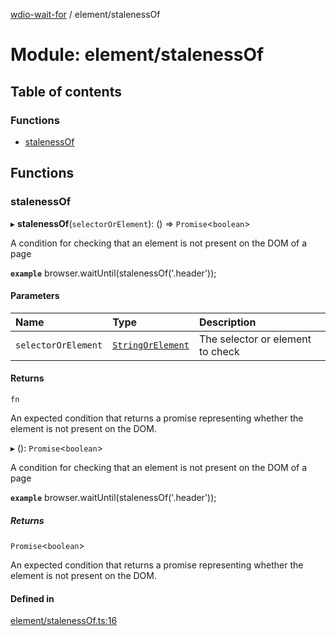 [wdio-wait-for](../README.md) / element/stalenessOf

# Module: element/stalenessOf

## Table of contents

### Functions

- [stalenessOf](element_stalenessOf.md#stalenessof)

## Functions

### stalenessOf

▸ **stalenessOf**(`selectorOrElement`): () => `Promise`<`boolean`\>

A condition for checking that an element is not present on the DOM of a page

**`example`**
browser.waitUntil(stalenessOf('.header'));

#### Parameters

| Name | Type | Description |
| :------ | :------ | :------ |
| `selectorOrElement` | [`StringOrElement`](utils_element_types.md#stringorelement) | The selector or element to check |

#### Returns

`fn`

An expected condition that returns a promise
    representing whether the element is not present on the DOM.

▸ (): `Promise`<`boolean`\>

A condition for checking that an element is not present on the DOM of a page

**`example`**
browser.waitUntil(stalenessOf('.header'));

##### Returns

`Promise`<`boolean`\>

An expected condition that returns a promise
    representing whether the element is not present on the DOM.

#### Defined in

[element/stalenessOf.ts:16](https://github.com/webdriverio-community/wdio-wait-for/blob/60821ec/src/element/stalenessOf.ts#L16)
